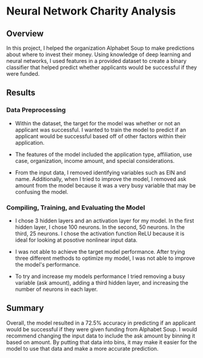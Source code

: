 # Neural Network Charity Analysis

## Overview
In this project, I helped the organization Alphabet Soup to make predictions about where to invest their money. Using knowledge of deep learning and neural networks, I used features in a provided dataset to create a binary classifier that helped predict whether applicants would be successful if they were funded. 

## Results

### Data Preprocessing
- Within the dataset, the target for the model was whether or not an applicant was successful. I wanted to train the model to predict if an applicant would be successful based off of other factors within their application.

- The features of the model included the application type, affiliation, use case, organization, income amount, and special considerations. 

- From the input data, I removed identifying variables such as EIN and name. Additionally, when I tried to improve the model, I removed ask amount from the model because it was a very busy variable that may be confusing the model. 

### Compiling, Training, and Evaluating the Model

- I chose 3 hidden layers and an activation layer for my model. In the first hidden layer, I chose 100 neurons. In the second, 50 neurons. In the third, 25 neurons. I chose the activation function ReLU because it is ideal for looking at posotive nonlinear input data. 

- I was not able to achieve the target model performance. After trying three different methods to optimize my model, I was not able to improve the model's performance.

- To try and increase my models performance I tried removing a busy variable (ask amount), adding a third hidden layer, and increasing the number of neurons in each layer. 

## Summary
Overall, the model resulted in a 72.5% accuracy in predicting if an applicant would be successful if they were given funding from Alphabet Soup. I would recommend changing the input data to include the ask amount by binning it based on amount. By putting that data into bins, it may make it easier for the model to use that data and make a more accurate prediction.



